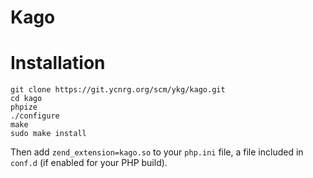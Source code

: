 
Kago
==================

# Installation

	git clone https://git.ycnrg.org/scm/ykg/kago.git
	cd kago
	phpize
	./configure
	make
	sudo make install

Then add `zend_extension=kago.so` to your `php.ini` file, a file included in `conf.d` (if enabled for your PHP build).

